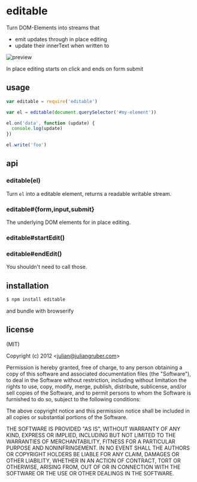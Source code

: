 
# editable

Turn DOM-Elements into streams that

* emit updates through in place editing
* update their innerText when written to

![preview](http://i.imgur.com/5OYHO.png)

In place editing starts on click and ends on form submit

## usage

```js
var editable = require('editable')

var el = editable(document.querySelector('#my-element'))

el.on('data', function (update) {
  console.log(update)
})

el.write('foo')
```

## api

### editable(el)

Turn `el` into a editable element, returns a readable writable stream.

### editable#{form,input,submit}

The underlying DOM elements for in place editing.

### editable#startEdit()
### editable#endEdit()

You shouldn't need to call those.

## installation

```bash
$ npm install editable
```

and bundle with browserify

## license

(MIT)

Copyright (c) 2012 &lt;julian@juliangruber.com&gt;

Permission is hereby granted, free of charge, to any person obtaining a copy of
this software and associated documentation files (the "Software"), to deal in
the Software without restriction, including without limitation the rights to
use, copy, modify, merge, publish, distribute, sublicense, and/or sell copies of
the Software, and to permit persons to whom the Software is furnished to do so,
subject to the following conditions:

The above copyright notice and this permission notice shall be included in all
copies or substantial portions of the Software.

THE SOFTWARE IS PROVIDED "AS IS", WITHOUT WARRANTY OF ANY KIND, EXPRESS OR
IMPLIED, INCLUDING BUT NOT LIMITED TO THE WARRANTIES OF MERCHANTABILITY,
FITNESS FOR A PARTICULAR PURPOSE AND NONINFRINGEMENT. IN NO EVENT SHALL THE
AUTHORS OR COPYRIGHT HOLDERS BE LIABLE FOR ANY CLAIM, DAMAGES OR OTHER
LIABILITY, WHETHER IN AN ACTION OF CONTRACT, TORT OR OTHERWISE, ARISING FROM,
OUT OF OR IN CONNECTION WITH THE SOFTWARE OR THE USE OR OTHER DEALINGS IN THE
SOFTWARE.
